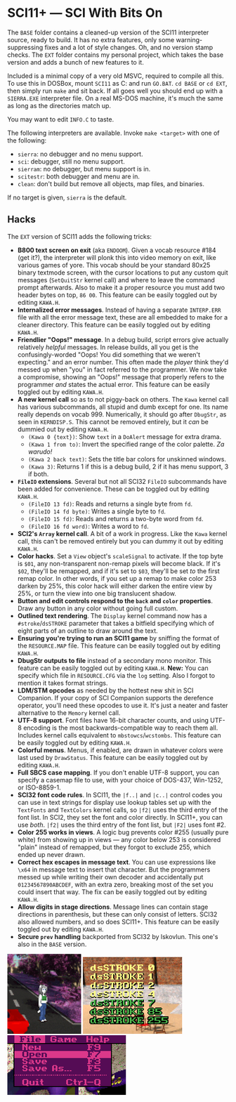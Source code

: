 # SCI11+ — SCI With Bits On

The `BASE` folder contains a cleaned-up version of the SCI11 interpreter source, ready to build. It has no extra features, only some warning-suppressing fixes and a lot of style changes. Oh, and no version stamp checks.
The `EXT` folder contains my personal project, which takes the base version and adds a bunch of new features to it.

Included is a minimal copy of a very old MSVC, required to compile all this. To use this in DOSBox, mount `SCI11` as C: and run `GO.BAT`. `cd BASE` or `cd EXT`, then simply run `make` and sit back. If all goes well you should end up with a `SIERRA.EXE` interpreter file. On a real MS-DOS machine, it's much the same as long as the directories match up.

You may want to edit `INFO.C` to taste.

The following interpreters are available. Invoke `make <target>` with one of the following:

*  `sierra`: no debugger and no menu support.
*  `sci`: debugger, still no menu support.
*  `sierram`: no debugger, but menu support is in.
*  `scitestr`: both debugger and menu are in.
*  `clean`: don't build but remove all objects, map files, and binaries.

If no target is given, `sierra` is the default.

## Hacks

The `EXT` version of SCI11 adds the following tricks:

*  **B800 text screen on exit** (aka `ENDOOM`). Given a vocab resource #184 (get it?), the interpreter will plonk this into video memory on exit, like various games of yore. This vocab should be your standard 80x25 binary textmode screen, with the cursor locations to put any custom quit messages (`SetQuitStr` kernel call) and where to leave the command prompt afterwards. Also to make it a proper resource you must add two header bytes on top, `86 00`. This feature can be easily toggled out by editing `KAWA.H`.
*  **Internalized error messages**. Instead of having a separate `INTERP.ERR` file with all the error message text, these are all embedded to make for a cleaner directory. This feature can be easily toggled out by editing `KAWA.H`.
*  **Friendlier "Oops!" message**. In a debug build, script errors give actually relatively *helpful* messages. In release builds, all you get is the confusingly-worded "Oops! You did something that we weren't expecting." and an error number. This often made the *player* think they'd messed up when "you" in fact referred to the programmer. We now take a compromise, showing an "Oops!" message that properly refers to the programmer *and* states the actual error. This feature can be easily toggled out by editing `KAWA.H`.
*  **A new kernel call** so as to not piggy-back on others. The `Kawa` kernel call has various subcommands, all stupid and dumb except for one. Its name really depends on vocab 999. Numerically, it should go after `DbugStr`, as seen in `KERNDISP.S`. This cannot be removed entirely, but it *can* be dummied out by editing `KAWA.H`.
    *  `(Kawa 0 {text})`: Show `text` in a `DoAlert` message for extra drama.
    *  `(Kawa 1 from to)`: Invert the specified range of the color palette. *Za warudo!*
    *  `(Kawa 2 back text)`: Sets the title bar colors for unskinned windows.
    *  `(Kawa 3)`: Returns 1 if this is a debug build, 2 if it has menu support, 3 if both.
*  **`FileIO` extensions**. Several but not all SCI32 `FileIO` subcommands have been added for convenience. These can be toggled out by editing `KAWA.H`.
    *  `(FileIO 13 fd)`: Reads and returns a single byte from `fd`.
    *  `(FileIO 14 fd byte)`: Writes a single byte to `fd`.
    *  `(FileIO 15 fd)`: Reads and returns a two-byte word from `fd`.
    *  `(FileIO 16 fd word)`: Writes a word to `fd`.
*  **SCI2's `Array` kernel call**. A bit of a work in progress. Like the `Kawa` kernel call, this can't be removed entirely but you can dummy it out by editing `KAWA.H`.
*  **Color hacks**. Set a `View` object's `scaleSignal` to activate. If the top byte is `$01`, any non-transparent non-remap pixels will become black. If it's `$02`, they'll be remapped, and if it's set to `$03`, they'll be set *to* the first remap color. In other words, if you set up a remap to make color 253 darken by 25%, this color hack will either darken the entire view by 25%, or turn the view into one big translucent shadow.
*  **Button and edit controls respond to the `back` and `color` properties**. Draw any button in any color without going full custom.
*  **Outlined text rendering**. The `Display` kernel command now has a `#stroke`/`dsSTROKE` parameter that takes a bitfield specifying which of eight parts of an outline to draw around the text.
*  **Ensuring you're trying to run an SCI11 game** by sniffing the format of the `RESOURCE.MAP` file. This feature can be easily toggled out by editing `KAWA.H`.
*  **DbugStr outputs to file** instead of a secondary mono monitor. This feature can be easily toggled out by editing `KAWA.H`. **New:** You can specify which file in `RESOURCE.CFG` via the `log` setting. Also I forgot to mention it takes format strings.
*  **LDM/STM opcodes** as needed by the hottest new shit in SCI Companion. If your copy of SCI Companion supports the derefence operator, you'll need these opcodes to use it. It's just a neater and faster alternative to the `Memory` kernel call.
*  **UTF-8 support**. Font files have 16-bit character counts, and using UTF-8 encoding is the most backwards-compatible way to reach them all. Includes kernel calls equivalent to `mbstowcs`/`wcstombs`. This feature can be easily toggled out by editing `KAWA.H`.
*  **Colorful menus**. Menus, if enabled, are drawn in whatever colors were last used by `DrawStatus`. This feature can be easily toggled out by editing `KAWA.H`.
*  **Full SBCS case mapping**. If you don't enable UTF-8 support, you can specify a casemap file to use, with your choice of DOS-437, Win-1252, or ISO-8859-1.
*  **SCI32 font code rules**. In SCI11, the `|f..|` and `|c..|` control codes you can use in text strings for display use lookup tables set up with the `TextFonts` and `TextColors` kernel calls, so `|f2|` uses the third entry of the font list. In SCI2, they set the font and color directly. In SCI11+, you can use *both*. `|f2|` uses the third entry of the font list, but `|F2|` uses font #2.
*  **Color 255 works in views**. A logic bug prevents color #255 (usually pure white) from showing up in views — any color below 253 is considered "plain" instead of remapped, but they forgot to exclude 255, which ended up never drawn.
*  **Correct hex escapes in message text**. You can use expressions like `\x64` in message text to insert that character. But the programmers messed up while writing their own decoder and accidentally put `01234567890ABCDEF`, with an extra zero, breaking most of the set you could insert that way. The fix can be easily toggled out by editing `KAWA.H`.
*  **Allow digits in stage directions**. Message lines can contain stage directions in parenthesis, but these can only consist of letters. SCI32 also allowed numbers, and so does SCI11+. This feature can be easily toggled out by editing `KAWA.H`.
*  **Secure `prev` handling** backported from SCI32 by lskovlun. This one's also in the `BASE` version.

![Demonstration of color hacks.](.assets/colorhaxdemo1.gif)
![Demonstration of stroked text.](.assets/dsstroke.png)
![Demonstration of colorful menus.](.assets/colormenus.png)

